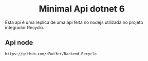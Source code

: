 # <center> Minimal Api dotnet 6

 Esta api é uma replica de uma api feita no nodejs utilizada no projeto integrador Recyclo.

## Api node
    https://github.com/d3xt3er/Backend-Recyclo